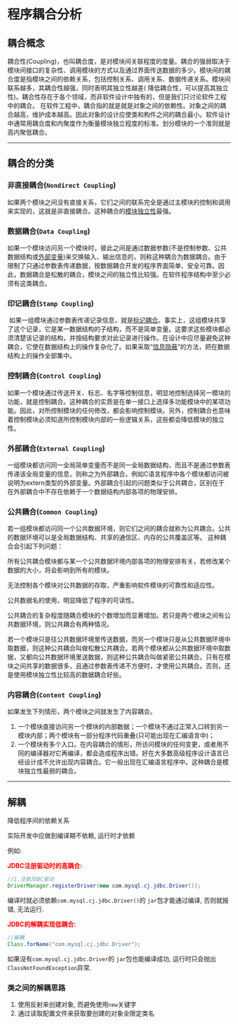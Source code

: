 # 程序耦合分析

## 耦合概念

​	耦合性(Coupling)，也叫耦合度，是对模块间关联程度的度量。耦合的强弱取决于模块间接口的复杂性、调用模块的方式以及通过界面传送数据的多少。模块间的耦合度是指模块之间的依赖关系，包括控制关系、调用关系、数据传递关系。模块间联系越多，其耦合性越强，同时表明其独立性越差( 降低耦合性，可以提高其独立性)。耦合性存在于各个领域，而非软件设计中独有的，但是我们只讨论软件工程中的耦合。 在软件工程中，耦合指的就是就是对象之间的依赖性。对象之间的耦合越高，维护成本越高。因此对象的设计应使类和构件之间的耦合最小。软件设计中通常用耦合度和内聚度作为衡量模块独立程度的标准。划分模块的一个准则就是高内聚低耦合。

***



## 耦合的分类

### 非直接耦合(`Nondirect Coupling`)

​	如果两个模块之间没有直接关系，它们之间的联系完全是通过主模块的控制和调用来实现的，这就是非直接耦合。这种耦合的[模块独立性](https://baike.baidu.com/item/模块独立性)最强。

### 数据耦合(`Data Coupling`)

​	如果一个模块访问另一个模块时，彼此之间是通过数据参数(不是控制参数、公共数据结构或[外部变量](https://baike.baidu.com/item/外部变量))来交换输入、输出信息的，则称这种耦合为数据耦合。由于限制了只通过参数表传递数据，按数据耦合开发的程序界面简单、安全可靠。因此，数据耦合是松散的耦合，模块之间的独立性比较强。在软件程序结构中至少必须有这类耦合。

### 印记耦合(`Stamp Coupling`)

​	如果一组模块通过参数表传递记录信息，就是[标记耦合](https://baike.baidu.com/item/标记耦合)。事实上，这组模块共享了这个记录，它是某一数据结构的子结构，而不是简单变量。这要求这些模块都必须清楚该记录的结构，并按结构要求对此记录进行操作。在设计中应尽量避免这种耦合，它使在数据结构上的操作复杂化了。如果采取“[信息隐蔽](https://baike.baidu.com/item/信息隐蔽)”的方法，把在数据结构上的操作全部集中。

### 控制耦合(`Control Coupling`)

​	如果一个模块通过传送开关、标志、名字等控制信息，明显地控制选择另一模块的功能，就是控制耦合。这种耦合的实质是在单一接口上选择多功能模块中的某项功能。因此，对所控制模块的任何修改，都会影响控制模块。另外，控制耦合也意味着控制模块必须知道所控制模块内部的一些逻辑关系，这些都会降低模块的独立性。

### 外部耦合(`External Coupling`)

​	一组模块都访问同一全局简单变量而不是同一全局数据结构，而且不是通过参数表传递该全局变量的信息，则称之为外部耦合。例如C语言程序中各个模块都访问被说明为extern类型的外部变量。外部耦合引起的问题类似于公共耦合，区别在于在外部耦合中不存在依赖于一个数据结构内部各项的物理安排。

### 公共耦合(`Common Coupling`)

若一组模块都访问同一个公共数据环境，则它们之间的耦合就称为公共耦合。公共的数据环境可以是全局数据结构、共享的通信区、内存的公共覆盖区等。 这种耦合会引起下列问题：

所有公共耦合模块都与某一个公共数据环境内部各项的物理安排有关，若修改某个数据的大小，将会影响到所有的模块。

无法控制各个模块对公共数据的存取，严重影响软件模块的可靠性和适应性。

公共数据名的使用，明显降低了程序的可读性。

公共耦合的复杂程度随耦合模块的个数增加而显著增加。若只是两个模块之间有公共数据环境，则公共耦合有两种情况。

若一个模块只是往公共数据环境里传送数据，而另一个模块只是从公共数据环境中取数据，则这种公共耦合叫做松散公共耦合。若两个模块都从公共数据环境中取数据，又都向公共数据环境里送数据，则这种公共耦合叫做紧密公共耦合。只有在模块之间共享的数据很多，且通过参数表传递不方便时，才使用公共耦合。否则，还是使用模块独立性比较高的数据耦合好些。

### 内容耦合(`Content Coupling`)

如果发生下列情形，两个模块之间就发生了内容耦合。

1. 一个模块直接访问另一个模块的内部数据；一个模块不通过正常入口转到另一模块内部；两个模块有一部分程序代码重叠(只可能出现在汇编语言中)；
2.  一个模块有多个入口。在内容耦合的情形，所访问模块的任何变更，或者用不同的编译器对它再编译，都会造成程序出错。好在大多数高级程序设计语言已经设计成不允许出现内容耦合。它一般出现在汇编语言程序中。这种耦合是模块独立性最弱的耦合。

***



## 解耦

降低程序间的依赖关系

实际开发中应做到编译期不依赖, 运行时才依赖

例如:

<font color=red>**JDBC注册驱动时的高耦合:**</font>

```java
//1.注册JDBC驱动
DriverManager.registerDriver(new com.mysql.cj.jdbc.Driver());
```

编译时就必须依赖`com.mysql.cj.jdbc.Driver()`的 `jar`包才能通过编译, 否则就报错, 无法运行. 

<font color=red>**JDBC的解耦实现低耦合:**</font>

```java
//解耦
Class.forName("com.mysql.cj.jdbc.Driver");
```

如果没有`com.mysql.cj.jdbc.Driver`的 `jar`包也能编译成功, 运行时只会抛出 `ClassNotFoundException`异常.

### 类之间的解耦思路

1. 使用反射来创建对象, 而避免使用`new`关键字
2. 通过读取配置文件来获取要创建的对象全限定类名
